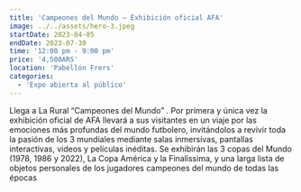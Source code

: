 ```yaml
---
title: 'Campeones del Mundo – Exhibición oficial AFA'
image: ../../assets/hero-3.jpeg
startDate: 2023-04-05
endDate: 2023-07-30
time: '12:00 pm - 9:00 pm'
price: '4,500ARS'
location: 'Pabellón Frers'
categories:
  - 'Expo abierta al público'
---
```


Llega a La Rural “Campeones del Mundo” . Por primera y única vez la exhibición oficial de AFA llevará a sus visitantes en un viaje por las emociones más profundas del mundo futbolero, invitándolos a revivir toda la pasión de los 3 mundiales mediante salas inmersivas, pantallas interactivas, videos y películas inéditas. Se exhibirán las 3 copas del Mundo (1978, 1986 y 2022), La Copa América y la Finalissima, y una larga lista de objetos personales de los jugadores campeones del mundo de todas las épocas
